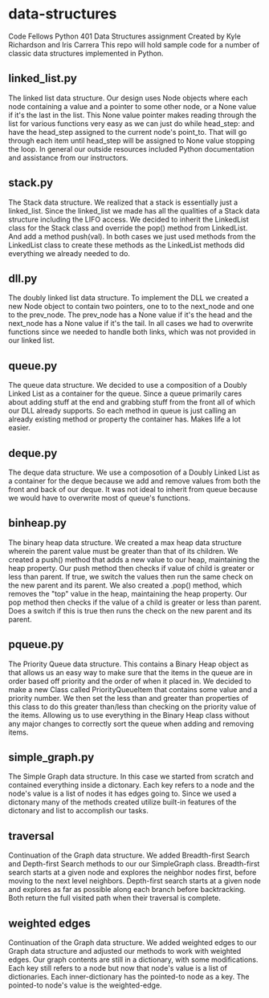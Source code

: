 # data-structures
Code Fellows Python 401 Data Structures assignment
Created by Kyle Richardson and Iris Carrera
This repo will hold sample code for a number of classic data structures implemented in Python.

## linked_list.py
The linked list data structure. Our design uses Node objects where each node containing a value and a pointer to some other node, or a None value if it's the last in the list. This None value pointer makes reading through the list for various functions very easy as we can just do while head_step: and have the head_step assigned to the current node's point_to. That will go through each item until head_step will be assigned to None value stopping the loop. In general our outside resources included Python documentation and assistance from our instructors.

## stack.py
The Stack data structure. We realized that a stack is essentially just a linked_list. Since the linked_list we made has all the qualities of a Stack data structure including the LIFO access. We decided to inherit the LinkedList class for the Stack class and override the pop() method from LinkedList. And add a method push(val). In both cases we just used methods from the LinkedList class to create these methods as the LinkedList methods did everything we already needed to do.

## dll.py
The doubly linked list data structure. To implement the DLL we created a new Node object to contain two pointers, one to to the next_node and one to the prev_node. The prev_node has a None value if it's the head and the next_node has a None value if it's the tail. In all cases we had to overwrite functions since we needed to handle both links, which was not provided in our linked list.

## queue.py
The queue data structure. We decided to use a composition of a Doubly Linked List as a container for the queue. Since a queue primarily cares about adding stuff at the end and grabbing stuff from the front all of which our DLL already supports. So each method in queue is just calling an already existing method or property the container has. Makes life a lot easier.

## deque.py
The deque data structure. We use a composotion of a Doubly Linked List as a container for the deque because we add and remove values from both the front and back of our deque. It was not ideal to inherit from queue because we would have to overwrite most of queue's functions.

## binheap.py
The binary heap data structure. We created a max heap data structure wherein the parent value must be greater than that of its children. We created a push() method that adds a new value to our heap, maintaining the heap property. Our push method then checks if value of child is greater or less than parent. If true, we switch the values then run the same check on the new parent and its parent. We also created a .pop() method, which removes the "top" value in the heap, maintaining the heap property. Our pop method then checks if the value of a child is greater or less than parent. Does a switch if this is true then runs the check on the new parent and its parent.

## pqueue.py
The Priority Queue data structure. This contains a Binary Heap object as that allows us an easy way to make sure that the items in the queue are in order based off priority and the order of when it placed in. We decided to make a new Class called PriorityQueueItem that contains some value and a priority number. We then set the less than and greater than properties of this class to do this greater than/less than checking on the priority value of the items. Allowing us to use everything in the Binary Heap class without any major changes to correctly sort the queue when adding and removing items.

## simple_graph.py
The Simple Graph data structure. In this case we started from scratch and contained everything inside a dictonary. Each key refers to a node and the node's value is a list of nodes it has edges going to. Since we used a dictonary many of the methods created utilize built-in features of the dictonary and list to accomplish our tasks.

## traversal
Continuation of the Graph data structure. We added Breadth-first Search and Depth-first Search methods to our our SimpleGraph class. Breadth-first search starts at a given node and explores the neighbor nodes first, before moving to the next level neighbors. Depth-first search starts at a given node and explores as far as possible along each branch before backtracking. Both return the full visited path when their traversal is complete.

## weighted edges
Continuation of the Graph data structure. We added weighted edges to our Graph data structure and adjusted our methods to work with weighted edges. Our graph contents are still in a dictionary, with some modifications. Each key still refers to a node but now that node's value is a list of dictionaries. Each inner-dictionary has the pointed-to node as a key. The pointed-to node's value is the weighted-edge. 
